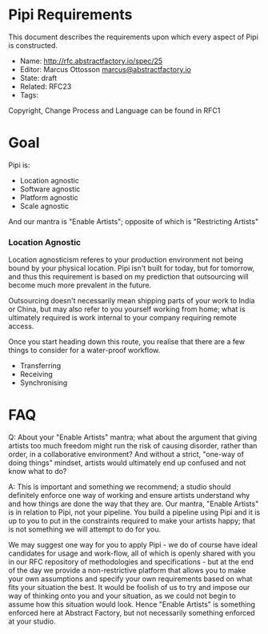 # Pipi Requirements

This document describes the requirements upon which every aspect of Pipi is constructed.

* Name: http://rfc.abstractfactory.io/spec/25
* Editor: Marcus Ottosson <marcus@abstractfactory.io>
* State: draft
* Related: RFC23
* Tags:

Copyright, Change Process and Language can be found in RFC1

# Goal

Pipi is:

* Location agnostic
* Software agnostic
* Platform agnostic
* Scale agnostic

And our mantra is "Enable Artists"; opposite of which is "Restricting Artists"

### Location Agnostic

Location agnosticism referes to your production environment not being bound by your physical location. Pipi isn't built for today, but for tomorrow, and thus this requirement is based on my prediction that outsourcing will become much more prevalent in the future.

Outsourcing doesn't necessarily mean shipping parts of your work to India or China, but may also refer to you yourself working from home; what is ultimately required is work internal to your company requiring remote access.

Once you start heading down this route, you realise that there are a few things to consider for a water-proof workflow.

* Transferring
* Receiving
* Synchronising

# FAQ

Q: About your "Enable Artists" mantra; what about the argument that giving artists too much freedom might run the risk of causing disorder, rather than order, in a collaborative environment? And without a strict, "one-way of doing things" mindset, artists would ultimately end up confused and not know what to do?

A: This is important and something we recommend; a studio should definitely enforce one way of working and ensure artists understand why and how things are done the way that they are. Our mantra, "Enable Artists" is in relation to Pipi, not your pipeline. You build a pipeline using Pipi and it is up to you to put in the constraints required to make your artists happy; that is not something we will attempt to do for you.

We may suggest one way for you to apply Pipi - we do of course have ideal candidates for usage and work-flow, all of which is openly shared with you in our RFC repository of methodologies and specifications - but at the end of the day we provide a non-restrictive platform that allows you to make your own assumptions and specify your own requirements based on what fits your situation the best. It would be foolish of us to try and impose our way of thinking onto you and your situation, as we could not begin to assume how this situation would look. Hence "Enable Artists" is something enforced here at Abstract Factory, but not necessarily something enforced at your studio.